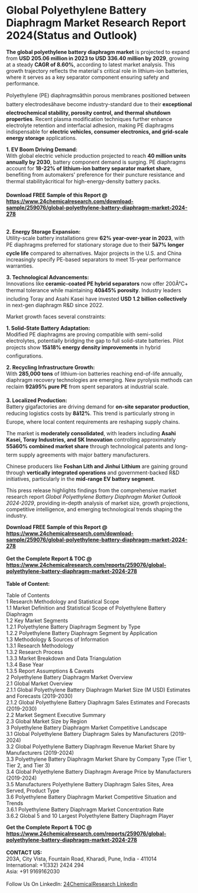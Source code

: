 <h1>Global Polyethylene Battery Diaphragm Market Research Report 2024(Status and Outlook)</h1><p><strong>The global polyethylene battery diaphragm market</strong> is projected to expand from <strong>USD 205.06 million in 2023 to USD 336.40 million by 2029</strong>, growing at a steady <strong>CAGR of 8.60%</strong>, according to latest market analysis. This growth trajectory reflects the material's critical role in lithium-ion batteries, where it serves as a key separator component ensuring safety and performance.</p><p>Polyethylene (PE) diaphragmsâthin porous membranes positioned between battery electrodesâhave become industry-standard due to their <strong>exceptional electrochemical stability, porosity control, and thermal shutdown properties</strong>. Recent plasma modification techniques further enhance electrolyte retention and interfacial adhesion, making PE diaphragms indispensable for <strong>electric vehicles, consumer electronics, and grid-scale energy storage</strong> applications.</p><p><strong>1. EV Boom Driving Demand:</strong><br>
With global electric vehicle production projected to reach <strong>40 million units annually by 2030</strong>, battery component demand is surging. PE diaphragms account for <strong>18-22% of lithium-ion battery separator market share</strong>, benefiting from automakers' preference for their puncture resistance and thermal stabilityâcritical for high-energy-density battery packs.</p><div><b>Download FREE Sample of this Report @ 
            <a href="https://www.24chemicalresearch.com/download-sample/259076/global-polyethylene-battery-diaphragm-market-2024-278">
            https://www.24chemicalresearch.com/download-sample/259076/global-polyethylene-battery-diaphragm-market-2024-278</a></b></div><br><p><strong>2. Energy Storage Expansion:</strong><br>
Utility-scale battery installations grew <strong>62% year-over-year in 2023</strong>, with PE diaphragms preferred for stationary storage due to their <strong>5â7% longer cycle life</strong> compared to alternatives. Major projects in the U.S. and China increasingly specify PE-based separators to meet 15-year performance warranties.</p><p><strong>3. Technological Advancements:</strong><br>
Innovations like <strong>ceramic-coated PE hybrid separators</strong> now offer 200Â°C+ thermal tolerance while maintaining <strong>40â45% porosity</strong>. Industry leaders including Toray and Asahi Kasei have invested <strong>USD 1.2 billion collectively</strong> in next-gen diaphragm R&amp;D since 2022.</p><p>Market growth faces several constraints:</p><p><strong>1. Solid-State Battery Adaptation:</strong><br>
Modified PE diaphragms are proving compatible with semi-solid electrolytes, potentially bridging the gap to full solid-state batteries. Pilot projects show <strong>15â18% energy density improvements</strong> in hybrid configurations.</p><p><strong>2. Recycling Infrastructure Growth:</strong><br>
With <strong>285,000 tons</strong> of lithium-ion batteries reaching end-of-life annually, diaphragm recovery technologies are emerging. New pyrolysis methods can reclaim <strong>92â95% pure PE</strong> from spent separators at industrial scale.</p><p><strong>3. Localized Production:</strong><br>
Battery gigafactories are driving demand for <strong>on-site separator production</strong>, reducing logistics costs by <strong>8â12%</strong>. This trend is particularly strong in Europe, where local content requirements are reshaping supply chains.</p><p>The market is <strong>moderately consolidated</strong>, with leaders including <strong>Asahi Kasei, Toray Industries, and SK Innovation</strong> controlling approximately <strong>55â60% combined market share</strong> through technological patents and long-term supply agreements with major battery manufacturers.</p><p>Chinese producers like <strong>Foshan Lith and Jinhui Lithium</strong> are gaining ground through <strong>vertically integrated operations</strong> and government-backed R&amp;D initiatives, particularly in the <strong>mid-range EV battery segment</strong>.</p><p>This press release highlights findings from the comprehensive market research report <em>Global Polyethylene Battery Diaphragm Market Outlook 2024-2029</em>, providing in-depth analysis of market size, growth projections, competitive intelligence, and emerging technological trends shaping the industry.</p><div><b>Download FREE Sample of this Report @ 
            <a href="https://www.24chemicalresearch.com/download-sample/259076/global-polyethylene-battery-diaphragm-market-2024-278">
            https://www.24chemicalresearch.com/download-sample/259076/global-polyethylene-battery-diaphragm-market-2024-278</a></b></div><br><div><b>Get the Complete Report & TOC @ 
            <a href="https://www.24chemicalresearch.com/reports/259076/global-polyethylene-battery-diaphragm-market-2024-278">
            https://www.24chemicalresearch.com/reports/259076/global-polyethylene-battery-diaphragm-market-2024-278</a></b></div><br>
            <b>Table of Content:</b><p>Table of Contents<br />
1 Research Methodology and Statistical Scope<br />
1.1 Market Definition and Statistical Scope of Polyethylene Battery Diaphragm<br />
1.2 Key Market Segments<br />
1.2.1 Polyethylene Battery Diaphragm Segment by Type<br />
1.2.2 Polyethylene Battery Diaphragm Segment by Application<br />
1.3 Methodology & Sources of Information<br />
1.3.1 Research Methodology<br />
1.3.2 Research Process<br />
1.3.3 Market Breakdown and Data Triangulation<br />
1.3.4 Base Year<br />
1.3.5 Report Assumptions & Caveats<br />
2 Polyethylene Battery Diaphragm Market Overview<br />
2.1 Global Market Overview<br />
2.1.1 Global Polyethylene Battery Diaphragm Market Size (M USD) Estimates and Forecasts (2019-2030)<br />
2.1.2 Global Polyethylene Battery Diaphragm Sales Estimates and Forecasts (2019-2030)<br />
2.2 Market Segment Executive Summary<br />
2.3 Global Market Size by Region<br />
3 Polyethylene Battery Diaphragm Market Competitive Landscape<br />
3.1 Global Polyethylene Battery Diaphragm Sales by Manufacturers (2019-2024)<br />
3.2 Global Polyethylene Battery Diaphragm Revenue Market Share by Manufacturers (2019-2024)<br />
3.3 Polyethylene Battery Diaphragm Market Share by Company Type (Tier 1, Tier 2, and Tier 3)<br />
3.4 Global Polyethylene Battery Diaphragm Average Price by Manufacturers (2019-2024)<br />
3.5 Manufacturers Polyethylene Battery Diaphragm Sales Sites, Area Served, Product Type<br />
3.6 Polyethylene Battery Diaphragm Market Competitive Situation and Trends<br />
3.6.1 Polyethylene Battery Diaphragm Market Concentration Rate<br />
3.6.2 Global 5 and 10 Largest Polyethylene Battery Diaphragm Player</p><div><b>Get the Complete Report & TOC @ 
            <a href="https://www.24chemicalresearch.com/reports/259076/global-polyethylene-battery-diaphragm-market-2024-278">
            https://www.24chemicalresearch.com/reports/259076/global-polyethylene-battery-diaphragm-market-2024-278</a></b></div><br><b>CONTACT US:</b><br>
            203A, City Vista, Fountain Road, Kharadi, Pune, India - 411014<br>
            International: +1(332) 2424 294<br>
            Asia: +91 9169162030 <br><br>
            Follow Us On LinkedIn: <a href="https://www.linkedin.com/company/24chemicalresearch/">24ChemicalResearch LinkedIn</a>
